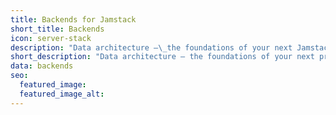 ```yaml
---
title: Backends for Jamstack
short_title: Backends
icon: server-stack
description: "Data architecture —\_the foundations of your next Jamstack project."
short_description: "Data architecture — the foundations of your next project."
data: backends
seo:
  featured_image:
  featured_image_alt:
---
```


